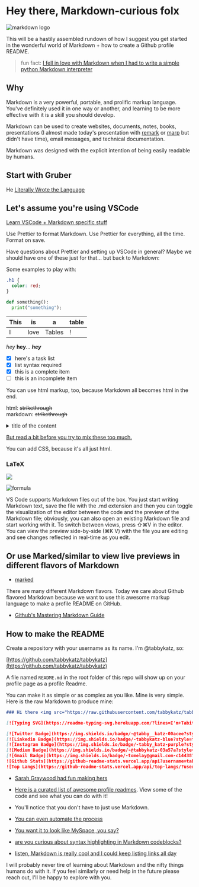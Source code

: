 # Hey there, Markdown-curious folx

![markdown logo](https://upload.wikimedia.org/wikipedia/commons/thumb/4/48/Markdown-mark.svg/175px-Markdown-mark.svg.png)

<p>This will be a hastily assembled rundown of how I suggest you get started in the wonderful world of Markdown + how to create a Github profile README.</p>

> fun fact: [I fell in love with Markdown when I had to write a simple python Markdown interpreter](https://github.com/tabbykatz/Markdown2HTML)

## Why

Markdown is a very powerful, portable, and prolific markup language. You've definitely used it in one way or another, and learning to be more effective with it is a skill you should develop.

Markdown can be used to create websites, documents, notes, books, presentations (I almost made today's presentation with [remark](https://remarkjs.com/#1) or [marp](https://marp.app/) but didn't have time), email messages, and technical documentation.

Markdown was designed with the explicit intention of being easily readable by humans.

## Start with Gruber

He [Literally Wrote the Language](https://daringfireball.net/projects/markdown/)

## Let's assume you're using VSCode

[Learn VSCode + Markdown specific stuff](https://code.visualstudio.com/docs/languages/markdown)

Use Prettier to format Markdown. Use Prettier for everything, all the time. Format on save.

Have questions about Prettier and setting up VSCode in general? Maybe we should have one of these just for that... but back to Markdown:

Some examples to play with:

```css
.h1 {
  color: red;
}
```

```python
def something():
  print("something");
```

| This | is   | a      | table |
| ---- | ---- | ------ | ----- |
| I    | love | Tables | !     |

_hey_ **hey**... **_hey_**

- [x] here's a task list
- [x] list syntax required
- [x] this is a complete item
- [ ] this is an incomplete item

You can use html markup, too, because Markdown all becomes html in the end.

html: <strike>strikethrough</strike><br> markdown: ~~strikethrough~~

<details>
<summary>title of the content</summary>

stuff in here

</details>

[But read a bit before you try to mix these too much.](https://daringfireball.net/projects/markdown/syntax#html)

<style type="text/css" rel="stylesheet">
 * { color: ; }
</style>

You can add CSS, because it's all just html.

### LaTeX

<img src="https://render.githubusercontent.com/render/math?math=e^{i \pi} = -1">

![formula](<https://render.githubusercontent.com/render/math?math=\large\f(x)=sin(x)>)

VS Code supports Markdown files out of the box. You just start writing Markdown text, save the file with the .md extension and then you can toggle the visualization of the editor between the code and the preview of the Markdown file; obviously, you can also open an existing Markdown file and start working with it. To switch between views, press ⇧⌘V in the editor. You can view the preview side-by-side (⌘K V) with the file you are editing and see changes reflected in real-time as you edit.

## Or use Marked/similar to view live previews in different flavors of Markdown

- [marked](https://marked2app.com/)

There are many different Markdown flavors. Today we care about Github flavored Markdown because we want to use this awesome markup language to make a profile README on GitHub.

- [Github's Mastering Markdown Guide](https://guides.github.com/features/mastering-markdown/)

## How to make the README

Create a repository with your username as its name. I'm @tabbykatz, so:

[https://github.com/tabbykatz/tabbykatz](https://github.com/tabbykatz/tabbykatz)

A file named `README.md` in the root folder of this repo will show up on your profile page as a profile Readme.

You can make it as simple or as complex as you like. Mine is very simple. Here is the raw Markdown to produce mine:

```markdown
### Hi there <img src="https://raw.githubusercontent.com/tabbykatz/tabbykatz/master/wave.gif" width="30px">

[![Typing SVG](https://readme-typing-svg.herokuapp.com/?lines=I'm+Tabitha.+Get+Vaccinated!)](https://git.io/typing-svg)

[![Twitter Badge](https://img.shields.io/badge/-@tabby__katz-00acee?style=flat&logo=Twitter&logoColor=white)](https://twitter.com/intent/follow?screen_name=tabby__katz "Follow on Twitter")
[![Linkedin Badge](https://img.shields.io/badge/-tabbykatz-blue?style=flat-square&logo=Linkedin&logoColor=white&link=https://www.linkedin.com/in/tabithaomelay/)](https://www.linkedin.com/in/tabithaomelay/)
[![Instagram Badge](https://img.shields.io/badge/-tabby_katz-purple?style=flat-square&logo=instagram&logoColor=white&link=https://instagram.com/tabby_katz/)](https://instagram.com/tabby_katz)
[![Medium Badge](https://img.shields.io/badge/-@tabbykatz-03a57a?style=flat-square&labelColor=000000&logo=Medium&link=https://medium.com/@aemmadi/)](https://medium.com/@tabbykatz)
[![Gmail Badge](https://img.shields.io/badge/-tomelay@gmail.com-c14438?style=flat-square&logo=Gmail&logoColor=white&link=mailto:tomelay@gmail.com)](mailto:tomelay@gmail.com)
![Github Stats](https://github-readme-stats.vercel.app/api?username=tabbykatz&count_private=true&show_icons=true&include_all_commits=true)
![Top Langs](https://github-readme-stats.vercel.app/api/top-langs/?username=tabbykatz&hide=TeX&layout=compact)
```

- [Sarah Graywood had fun making hers](https://github.com/smgraywood)

- [Here is a curated list of awesome profile readmes](https://github.com/abhisheknaiidu/awesome-github-profile-readme).
  View some of the code and see what you can do with it!
- You'll notice that you don't have to just use Markdown.
- [You can even automate the process](https://www.freecodecamp.org/news/go-automate-your-github-profile-readme/)
- [You want it to look like MySpace, you say?](https://dev.to/bdougieyo/making-myspace-in-2020-5glj)
- [are you curious about syntax highlighting in Markdown codeblocks?](https://support.codebasehq.com/articles/tips-tricks/syntax-highlighting-in-markdown)
- [listen, Markdown is really cool and I could keep listing links all day](https://gist.github.com/DrSensor/b2a674f42933b2ad6db4c6f7934b32a5)

I will probably never tire of learning about Markdown and the nifty things humans do with it. If you feel similarly or need help in the future please reach out, I'll be happy to explore with you.
